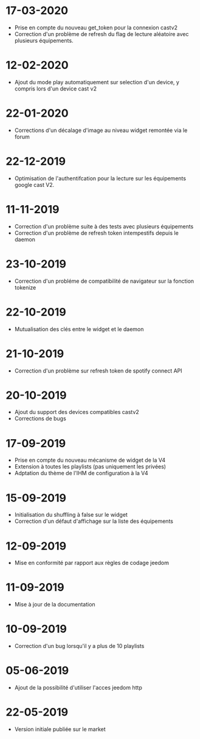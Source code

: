 ﻿# 17-03-2020

- Prise en compte du nouveau get_token pour la connexion castv2
- Correction d'un problème de refresh du flag de lecture aléatoire avec plusieurs équipements.

# 12-02-2020

- Ajout du mode play automatiquement sur selection d'un device, y compris lors d'un device cast v2

# 22-01-2020

- Corrections d'un décalage d'image au niveau widget remontée via le forum

# 22-12-2019

- Optimisation de l'authentifcation pour la lecture sur les équipements google cast V2.

# 11-11-2019

- Correction d'un problème suite à des tests avec plusieurs équipements
- Correction d'un problème de refresh token intempestifs depuis le daemon 

# 23-10-2019

- Correction d'un probléme de compatibilité de navigateur sur la fonction tokenize

# 22-10-2019

- Mutualisation des clés entre le widget et le daemon

# 21-10-2019

- Correction d'un problème sur refresh token de spotify connect API

# 20-10-2019

- Ajout du support des devices compatibles castv2 
- Corrections de bugs

# 17-09-2019

- Prise en compte du nouveau mécanisme de widget de la V4
- Extension à toutes les playlists (pas uniquement les privées)
- Adptation du thème de l'IHM de configuration à la V4
 
# 15-09-2019

- Initialisation du shuffling à false sur le widget
- Correction d'un défaut d'affichage sur la liste des équipements

# 12-09-2019

- Mise en conformité par rapport aux règles de codage jeedom

# 11-09-2019 

- Mise à jour de la documentation

# 10-09-2019

- Correction d'un bug lorsqu'il y a plus de 10 playlists

# 05-06-2019

- Ajout de la possibilité d'utiliser l'acces jeedom http
  
# 22-05-2019

- Version initiale publiée sur le market

